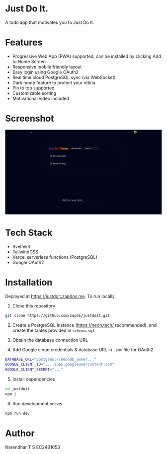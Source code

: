 # Just Do It. 
A todo app that motivates you to Just Do It.



# Features
- Progressive Web App (PWA) supported, can be installed by clicking Add to Home Screen
- Responsive mobile friendly layout
- Easy login using Google OAuth2
- Real time cloud PostgreSQL sync (via WebSocket)
- Dark mode feature to protect your retina
- Pin to top supported
- Customizable sorting
- Motivational video included

# Screenshot
![Desktop Screenshot](/src/lib/desktop_screenshot.png)


# Tech Stack
- Sveltekit
- TailwindCSS
- Vercel serverless functions (PostgreSQL)
- Google OAuth2


# Installation
Deployed at https://justdoit.zapdos.me. To run locally, 

1. Clone this repository 
```bash
git clone https://github.com/zapds/justdoit.git
```

2. Create a PostgreSQL instance (https://neon.tech/ recommended), and create the tables provided in `schema.sql`

3. Obtain the database connection URL

4. Add Google cloud credentials & database URL in `.env` file for OAuth2 
```bash
DATABASE_URL="postgres://neondb_owner..."
GOOGLE_CLIENT_ID="....apps.googleusercontent.com"
GOOGLE_CLIENT_SECRET="..."
```

5. Install dependencies
```bash
cd justdoit
npm i
```

6. Run development server
```bash
npm run dev
``` 

# Author
Narendhar T S
EC24B1053